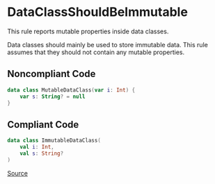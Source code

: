 # DataClassShouldBeImmutable

This rule reports mutable properties inside data classes.

Data classes should mainly be used to store immutable data. This rule assumes that they should not contain any
mutable properties.

## Noncompliant Code

```kotlin
data class MutableDataClass(var i: Int) {
    var s: String? = null
}
```
## Compliant Code

```kotlin
data class ImmutableDataClass(
    val i: Int,
    val s: String?
)
```

[Source](https://detekt.github.io/detekt/style.html#dataclassshouldbeimmutable)

